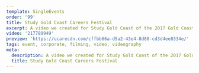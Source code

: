 ```yaml
---
template: SingleEvents
order: '99'
title: Study Gold Coast Careers Festival
excerpt: A video we created for Study Gold Coast of the 2017 Gold Coast Careers Festival.
video: '217789949'
preview: 'https://ucarecdn.com/cffbb66a-d5a2-43e4-8d80-cd3d4ee8334e/'
tags: event, corporate, filming, video, videography
meta:
  description: A video we created for Study Gold Coast of the 2017 Gold Coast Careers Festival.
  title: Study Gold Coast Careers Festival
---
```

